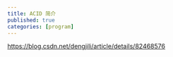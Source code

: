 ```yaml
---
title: ACID 简介
published: true
categories: [program]
---
```


https://blog.csdn.net/dengjili/article/details/82468576